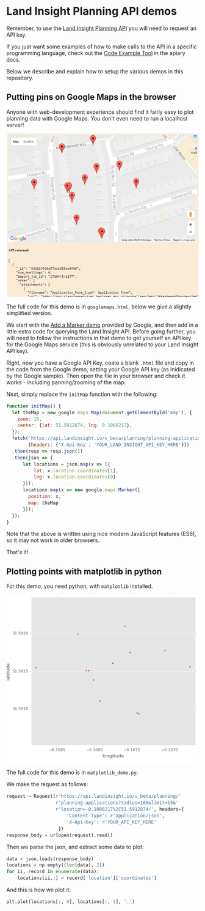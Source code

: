 # Land Insight Planning API demos
Remember, to use the [Land Insight Planning API](http://www.landinsight.io/api) you will need to request an API key.   


If you just want some examples of how to make calls to the API in a specific programming language, check out the [Code Example Tool](http://docs.landinsight.apiary.io/#reference/planning-applications/list/get?console=1) in the apiary docs.  


Below we describe and explain how to setup the various demos in this repository.


## Putting pins on Google Maps in the browser

Anyone with web-development experience should find it fairly easy to plot planning data with Google Maps.  You don't even need to run a localhost server!   

![screenshot of demo](googlemaps_screenshot.png)

The full code for this demo is in `googlemaps.html`, below we give a slightly simplified version.   

We start with the [Add a Marker demo](https://developers.google.com/maps/documentation/javascript/adding-a-google-map) provided by Google, and then add in a little extra code for querying the Land Insight API.  Before going further, you will need to follow the instructions in that demo to get yourself an API key for the Google Maps service (this is obviously unrelated to your Land Insight API key).   

Right, now you have a Google API Key, ceate a blank `.html` file and copy in the code from the Google demo, setting your Google API key (as inidicated by the Google sample).  Then open the file in your browser and check it works - including panning/zooming of the map.

Next, simply replace the `initMap` function with the following:

```javascript
function initMap() {
  let theMap = new google.maps.Map(document.getElementById('map'), {
    zoom: 16,
    center: {lat: 51.5912874, lng: 0.1080217},
  });
  fetch('https://api.landinsight.io/v_beta/planning/planning-applications?radius=100&limit=15&location=1080217%2C51.5912874/',
        {headers: {'X-Api-Key': 'YOUR_LAND_INSIGHT_API_KEY_HERE'}})
  .then(resp => resp.json())
  .then(json => {
      let locations = json.map(x => ({
          lat: x.location.coordinates[1],
          lng: x.location.coordinates[0]
      }));
      locations.map(x => new google.maps.Marker({
        position: x,
        map: theMap
      }));
  });
}
```

Note that the above is written using nice modern JavaScript features (ES6), so it may not work in older browsers.

That's it!


## Plotting points with matplotlib in python

For this demo, you need python, with `matplotlib` installed. 

![screenshot of demo](matplotlib_screenshot.png)

The full code for this demo is in `matplotlib_demo.py`.   

We make the request as follows:

```python
request = Request(r'https://api.landinsight.io/v_beta/planning/'
                  r'planning-applications?radius=100&limit=15&'
                  r'location=-0.1080217%2C51.5912874/', headers={
                      'Content-Type': r'application/json',
                      'X-Api-Key': r'YOUR_API_KEY_HERE'
                   })
response_body = urlopen(request).read()
```

Then we parse the json, and extract some data to plot:

```python
data = json.loads(response_body)
locations = np.empty((len(data), 2))
for ii, record in enumerate(data):
    locations[ii,:] = record['location']['coordinates']
```

And this is how we plot it:
```python
plt.plot(locations[:, 0], locations[:, 1], '.')
```


